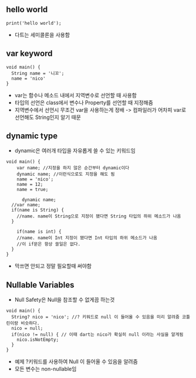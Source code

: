 ## hello world
```
print('hello world');
```
- 다트는 세미콜론을 사용함

## var keyword

```
void main() {
  String name = '니꼬';
  name = 'nico'
}
```
- var는 함수나 메소드 내에서 지역변수로 선언할 때 사용함
- 타입의 선언은 class에서 변수나 Property를 선언할 때 지정해줌
- 지역변수에서 선언시 무조건 var을 사용하는게 정배 -> 컴파일러가 어차피 var로 선언해도 String인지 알기 때문


## dynamic type
- dynamic은 여러개 타입을 자유롭게 쓸 수 있는 키워드임
```
void main() {
    var name; //지정을 하지 않은 순간부터 dynamic이다
    dynamic name; //이런식으로도 지정을 해도 됨
    name = 'nico';
    name = 12;
    name = true;

      dynamic name;
  //var name;
  if(name is String) {
    //name. name이 String으로 지정이 됐다면 String 타입의 하위 메소드가 나옴
  }

    if(name is int) {
    //name. name이 Int 지정이 됐다면 Int 타입의 하위 메소드가 나옴
    //이 if문은 항상 쓸일은 없다.
  }
}
```
- 막쓰면 안되고 정말 필요할때 써야함

## Nullable Variables
- Null Safety은 Null을 참조할 수 없게끔 하는것
```
void main() {
  String? nico = 'nico'; //? 키워드로 null 이 들어올 수 있음을 미리 알려줌 코틀린이랑 비슷하다.
  nico = null;
  if(nico != null) { // 이때 dart는 nico가 확실히 null 이라는 사실을 알게됨
    nico.isNotEmpty;
  }
}
```
- 예제 ?키워드를 사용하여 Null 이 들어올 수 있음을 알려줌
- 모든 변수는 non-nullable임